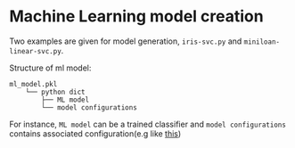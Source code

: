 # Machine Learning model creation

Two examples are given for model generation, `iris-svc.py` and `miniloan-linear-svc.py`.

Structure of ml model:
```
ml_model.pkl
    └── python dict
        ├── ML model
        └── model configurations
```

For instance, `ML model` can be a trained classifier and `model configurations` contains
associated configuration(e.g like [this](../../README.md#Configuration-example-for-miniloan-classification)) 
